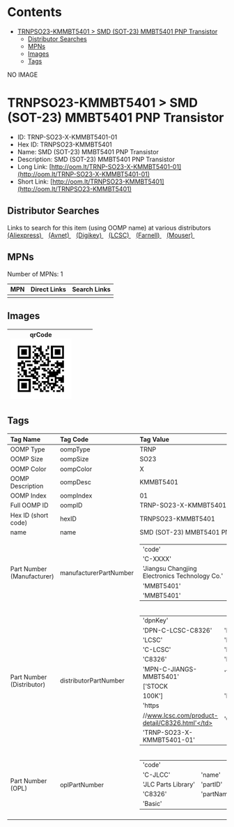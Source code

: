 



Contents
========

* [TRNPSO23-KMMBT5401 > SMD (SOT-23) MMBT5401 PNP Transistor](#trnpso23-kmmbt5401--smd-sot-23-mmbt5401-pnp-transistor)
	* [Distributor Searches](#distributor-searches)
	* [MPNs](#mpns)
	* [Images](#images)
	* [Tags](#tags)
  
NO IMAGE  
# TRNPSO23-KMMBT5401 > SMD (SOT-23) MMBT5401 PNP Transistor

- ID: TRNP-SO23-X-KMMBT5401-01
- Hex ID: TRNPSO23-KMMBT5401
- Name: SMD (SOT-23) MMBT5401 PNP Transistor
- Description: SMD (SOT-23) MMBT5401 PNP Transistor
- Long Link: [http://oom.lt/TRNP-SO23-X-KMMBT5401-01](http://oom.lt/TRNP-SO23-X-KMMBT5401-01)
- Short Link: [http://oom.lt/TRNPSO23-KMMBT5401](http://oom.lt/TRNPSO23-KMMBT5401)

## Distributor Searches
  
Links to search for this item (using OOMP name) at various distributors  
[(Aliexpress) ](https://www.aliexpress.com/wholesale?SearchText=1117SMD+SOT-23+MMBT5401+PNP+Transistor)&nbsp;&nbsp;&nbsp;[(Avnet) ](https://www.avnet.com/shop/us/search/SMD+SOT-23+MMBT5401+PNP+Transistor)&nbsp;&nbsp;&nbsp;[(Digikey) ](https://www.digikey.co.uk/en/products/result?s=SMD+SOT-23+MMBT5401+PNP+Transistor)&nbsp;&nbsp;&nbsp;[(LCSC) ](https://www.lcsc.com/search?q=SMD+SOT-23+MMBT5401+PNP+Transistor)&nbsp;&nbsp;&nbsp;[(Farnell) ](https://uk.farnell.com/search?st=SMD+SOT-23+MMBT5401+PNP+Transistor)&nbsp;&nbsp;&nbsp;[(Mouser) ](https://www.mouser.com/c/?q=SMD+SOT-23+MMBT5401+PNP+Transistor)&nbsp;&nbsp;&nbsp;
## MPNs
  
Number of MPNs: 1  

|MPN|Direct Links|Search Links|
| :--- | :--- | :--- |
||||

## Images
  

|qrCode<br>[![](https://raw.githubusercontent.com/oomlout/oomlout_OOMP_parts_V2/main/TRNP/SO23/X/KMMBT5401/01/qrCode_140.png)](https://github.com/oomlout/oomlout_OOMP_parts_V2/tree/main/TRNP/SO23/X/KMMBT5401/01/qrCode.png)||||
| :---: | :---: | :---: | :---: |

## Tags
  

|Tag Name|Tag Code|Tag Value|
| :--- | :--- | :--- |
|OOMP Type|oompType|TRNP|
|OOMP Size|oompSize|SO23|
|OOMP Color|oompColor|X|
|OOMP Description|oompDesc|KMMBT5401|
|OOMP Index|oompIndex|01|
|Full OOMP ID|oompID|TRNP-SO23-X-KMMBT5401-01|
|Hex ID (short code)|hexID|TRNPSO23-KMMBT5401|
|name|name|SMD (SOT-23) MMBT5401 PNP Transistor|
|Part Number (Manufacturer)|manufacturerPartNumber|<table><tr><td>'code'</td></tr><tr><td> 'C-XXXX'</td><td> 'name'</td></tr><tr><td> 'Jiangsu Changjing Electronics Technology Co.'</td><td> 'partID'</td></tr><tr><td> 'MMBT5401'</td><td> 'partName'</td></tr><tr><td> 'MMBT5401'</td></tr></table>|
|Part Number (Distributor)|distributorPartNumber|<table><tr><td>'dpnKey'</td></tr><tr><td> 'DPN-C-LCSC-C8326'</td><td> 'DISTRIBUTOR'</td></tr><tr><td> 'LCSC'</td><td> 'DISTRCODE'</td></tr><tr><td> 'C-LCSC'</td><td> 'DPN'</td></tr><tr><td> 'C8326'</td><td> 'MPN'</td></tr><tr><td> 'MPN-C-JIANGS-MMBT5401'</td><td> 'TAGS'</td></tr><tr><td> ['STOCK</td></tr><tr><td>100K']</td><td> 'LINK'</td></tr><tr><td> 'https</td></tr><tr><td>//www.lcsc.com/product-detail/C8326.html'</td><td> 'OOMPID'</td></tr><tr><td> 'TRNP-SO23-X-KMMBT5401-01'</td></tr></table>|
|Part Number (OPL)|oplPartNumber|<table><tr><td>'code'</td></tr><tr><td> 'C-JLCC'</td><td> 'name'</td></tr><tr><td> 'JLC Parts Library'</td><td> 'partID'</td></tr><tr><td> 'C8326'</td><td> 'partName'</td></tr><tr><td> 'Basic'</td></tr></table>|
||||
